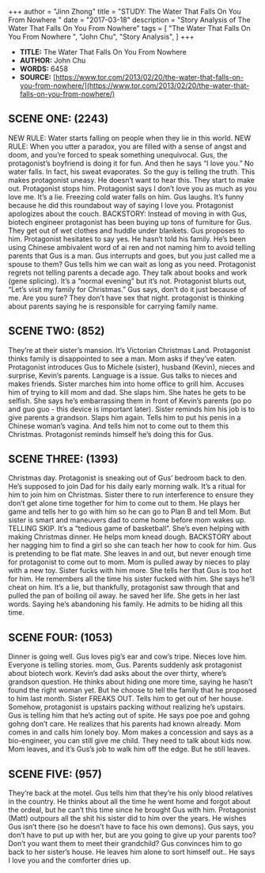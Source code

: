 +++
author = "Jinn Zhong"
title = "STUDY: The Water That Falls On You From Nowhere "
date = "2017-03-18"
description = "Story Analysis of The Water That Falls On You From Nowhere"
tags = [
    "The Water That Falls On You From Nowhere ",
    "John Chu",
    "Story Analysis",
]
+++

* **TITLE:** The Water That Falls On You From Nowhere
* **AUTHOR:** John Chu
* **WORDS:** 6458
* **SOURCE:** [https://www.tor.com/2013/02/20/the-water-that-falls-on-you-from-nowhere/](https://www.tor.com/2013/02/20/the-water-that-falls-on-you-from-nowhere/)

## SCENE ONE: (2243)
NEW RULE: Water starts falling on people when they lie in this world. NEW RULE: When you utter a paradox, you are filled with a sense of angst and doom, and you’re forced to speak something unequivocal. Gus, the protagonist’s boyfriend is doing it for fun. And then he says “I love you.” No water falls. In fact, his sweat evaporates. So the guy is telling the truth. This makes protagonist uneasy. He doesn’t want to hear this. They start to make out. Protagonist stops him. Protagonist says I don’t love you as much as you love me. It’s a lie. Freezing cold water falls on him. Gus laughs. It’s funny because he did this roundabout way of saying I love you. Protagonist apologizes about the couch. BACKSTORY: Instead of moving in with Gus, biotech engineer protagonist has been buying up tons of furniture for Gus. They get out of wet clothes and huddle under blankets. Gus proposes to him. Protagonist hesitates to say yes. He hasn’t told his family. He’s been using Chinese ambivalent word of ai ren and not naming him to avoid telling parents that Gus is a man. Gus interrupts and goes, but you just called me a spouse to them? Gus tells him we can wait as long as you need. Protagonist regrets not telling parents a decade ago. They talk about books and work (gene splicing). It’s a “normal evening” but it’s not. Protagonist blurts out, “Let’s visit my family for Christmas.” Gus says, don’t do it just because of me. Are you sure? They don’t have sex that night. protagonist is thinking about parents saying he is responsible for carrying family name. 

## SCENE TWO: (852)
They’re at their sister’s mansion. It’s Victorian Christmas Land. Protagonist thinks family is disappointed to see a man. Mom asks if they’ve eaten. Protagonist introduces Gus to Michele (sister), husband (Kevin), nieces and surprise, Kevin’s parents. Language is a issue. Gus talks to nieces and makes friends. Sister marches him into home office to grill him. Accuses him of trying to kill mom and dad. She slaps him. She hates he gets to be selfish. She says he’s embarrassing them in front of Kevin’s parents (po po and guo guo - this device is important later). Sister reminds him his job is to give parents a grandson. Slaps him again. Tells him to put his penis in a Chinese woman’s vagina. And tells him not to come out to them this Christmas. Protagonist reminds himself he’s doing this for Gus.

## SCENE THREE: (1393)
Christmas day. Protagonist is sneaking out of Gus’ bedroom back to den. He’s supposed to join Dad for his daily early morning walk. It’s a ritual for him to join him on Christmas. Sister there to run interference to ensure they don’t get alone time together for him to come out to them. He plays her game and tells her to go with him so he can go to Plan B and tell Mom. But sister is smart and maneuvers dad to come home before mom wakes up. TELLING SKIP. It’s a “tedious game of basketball”. She’s even helping with making Christmas dinner. He helps mom knead dough. BACKSTORY about her nagging him to find a girl so she can teach her how to cook for him. Gus is pretending to be flat mate. She leaves in and out, but never enough time for protagonist to come out to mom. Mom is pulled away by nieces to play with a new toy. Sister fucks with him more. She tells her that Gus is too hot for him. He remembers all the time his sister fucked with him. She says he’ll cheat on him. It’s a lie, but thankfully, protagonist saw through that and pulled the pan of boiling oil away. he saved her life. She gets in her last words. Saying he’s abandoning his family. He admits to be hiding all this time.

## SCENE FOUR: (1053)
Dinner is going well. Gus loves pig’s ear and cow’s tripe. Nieces love him. Everyone is telling stories. mom, Gus. Parents suddenly ask protagonist about biotech work. Kevin’s dad asks about the over thirty, where’s grandson question. He thinks about hiding one more time, saying he hasn’t found the right woman yet. But he choose to tell the family that he proposed to him last month. Sister FREAKS OUT. Tells him to get out of her house. Somehow, protagonist is upstairs packing without realizing he’s upstairs. Gus is telling him that he’s acting out of spite. He says poe poe and gohng gohng don’t care. He realizes that his parents had known already. Mom comes in and calls him lonely boy. Mom makes a concession and says as a bio-engineer, you can still give me child. They need to talk about kids now. Mom leaves, and it’s Gus’s job to walk him off the edge. But he still leaves.

## SCENE FIVE: (957)
They’re back at the motel. Gus tells him that they’re his only blood relatives in the country. He thinks about all the time he went home and forgot about the ordeal, but he can’t this time since he brought Gus with him. Protagonist (Matt) outpours all the shit his sister did to him over the years. He wishes Gus isn’t there (so he doesn’t have to face his own demons). Gus says, you don’t have to put up with her, but are you going to give up your parents too? Don’t you want them to meet their grandchild? Gus convinces him to go back to her sister’s house. He leaves him alone to sort himself out.. He says I love you and the comforter dries up.
